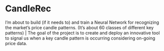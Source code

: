 # CandleRec
I’m about to build (if it needs to) and train a Neural Network for recognizing the market’s price candle patterns. (It’s about 60 classes of different key patterns) | The goal of the project is to create and deploy an innovative tool to signal us when a key candle pattern is occurring considering on-going price data.
